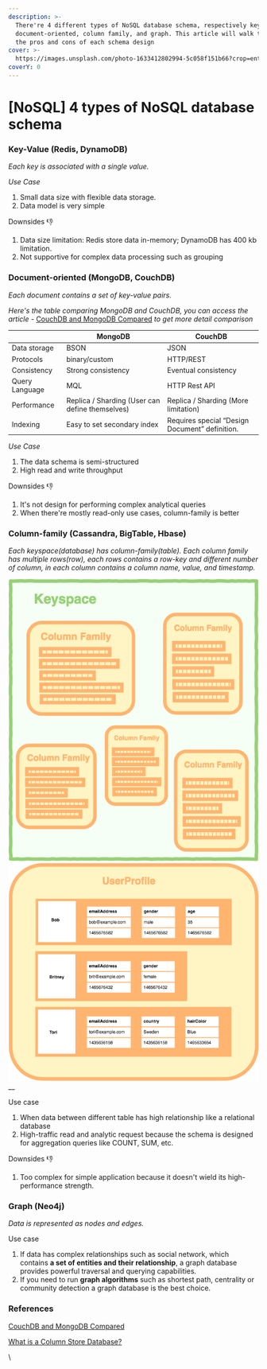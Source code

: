 ```yaml
---
description: >-
  There're 4 different types of NoSQL database schema, respectively key-value,
  document-oriented, column family, and graph. This article will walk through
  the pros and cons of each schema design
cover: >-
  https://images.unsplash.com/photo-1633412802994-5c058f151b66?crop=entropy&cs=tinysrgb&fm=jpg&ixid=MnwxOTcwMjR8MHwxfHNlYXJjaHwyfHxzcWx8ZW58MHx8fHwxNjc3MTE3MjE1&ixlib=rb-4.0.3&q=80
coverY: 0
---
```


# \[NoSQL] 4 types of NoSQL database schema

### Key-Value (Redis, DynamoDB)

_Each key is associated with a single value._

_Use Case_&#x20;

1. Small data size with flexible data storage.&#x20;
2. Data model is very simple

Downsides 👎&#x20;

1. Data size limitation: Redis store data in-memory; DynamoDB has 400 kb limitation.
2. Not supportive for complex data processing such as grouping

### Document-oriented (MongoDB, CouchDB)

_Each document contains a set of key-value pairs._&#x20;

_Here's the table comparing MongoDB and CouchDB, you can access the article -_ [CouchDB and MongoDB Compared](https://www.mongodb.com/compare/couchdb-vs-mongodb) _to get more detail comparison_

|                | MongoDB                                          | CouchDB                                        |
| -------------- | ------------------------------------------------ | ---------------------------------------------- |
| Data storage   | BSON                                             | JSON                                           |
| Protocols      | binary/custom                                    | HTTP/REST                                      |
| Consistency    | Strong consistency                               | Eventual consistency                           |
| Query Language | MQL                                              | HTTP Rest API                                  |
| Performance    | Replica / Sharding (User can define themselves)  | Replica / Sharding (More limitation)           |
| Indexing       | Easy to set secondary index                      | Requires special “Design Document” definition. |

_Use Case_

1. The data schema is semi-structured
2. High read and write throughput

Downsides 👎

1. It's not design for performing complex analytical queries&#x20;
2. When there're mostly read-only use cases, column-family is better

### Column-family (Cassandra, BigTable, Hbase)

_Each keyspace(database) has column-family(table). Each column family has multiple rows(row), each rows contains a row-key and different number of column, in each column contains a column name, value, and timestamp._

__![Column family database](<../../.gitbook/assets/image (1).png>)__![](<../../.gitbook/assets/image (2).png>)__

Use case

1. When data between different table has high relationship like a relational database
2. High-traffic read and analytic request because the schema is designed for aggregation queries like COUNT, SUM, etc.

Downsides 👎

1. Too complex for simple application because it doesn't wield its high-performance strength.

### Graph (Neo4j)&#x20;

_Data is represented as nodes and edges._&#x20;

Use case&#x20;

1. If data has complex relationships such as social network, which contains **a set of entities and their relationship**, a graph database provides powerful traversal and querying capabilities.
2. If you need to run **graph algorithms** such as shortest path, centrality or community detection a graph database is the best choice.



### References

[CouchDB and MongoDB Compared](https://www.mongodb.com/compare/couchdb-vs-mongodb)

[What is a Column Store Database?](https://database.guide/what-is-a-column-store-database/)



\
